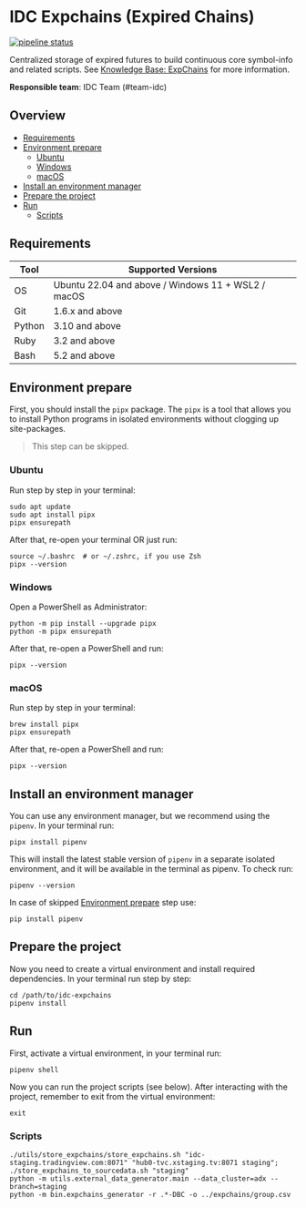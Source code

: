 # IDC Expchains (Expired Chains)

[![pipeline status](https://git.xtools.tv/idc/idc-expchains/badges/master/pipeline.svg)](https://git.xtools.tv/idc/idc-expchains/-/commits/master)

Centralized storage of expired futures to build continuous core symbol-info and related scripts.
See [Knowledge Base: ExpChains](https://kb.xtools.tv/spaces/XWIKI/pages/29299981/ExpChains) for more information.

**Responsible team**: IDC Team (#team-idc)

## Overview
- [Requirements](#requirements)
- [Environment prepare](#environment-prepare)
  - [Ubuntu](#ubuntu)
  - [Windows](#windows)
  - [macOS](#macos)
- [Install an environment manager](#install-an-environment-manager)
- [Prepare the project](#prepare-the-project)
- [Run](#run)
  - [Scripts](#scripts)

## Requirements

| Tool   | Supported Versions                                 |
|--------|----------------------------------------------------|
| OS     | Ubuntu 22.04 and above / Windows 11 + WSL2 / macOS |
| Git    | 1.6.x and above                                    |
| Python | 3.10 and above                                     |
| Ruby   | 3.2 and above                                      |
| Bash   | 5.2 and above                                      |

## Environment prepare
First, you should install the `pipx` package. The `pipx` is a tool that allows you to 
install Python programs in isolated environments without clogging up site-packages.

> This step can be skipped.

### Ubuntu
Run step by step in your terminal:
```
sudo apt update
sudo apt install pipx
pipx ensurepath
```
After that, re-open your terminal OR just run:
```
source ~/.bashrc  # or ~/.zshrc, if you use Zsh
pipx --version
```

### Windows
Open a PowerShell as Administrator:
```
python -m pip install --upgrade pipx
python -m pipx ensurepath
```
After that, re-open a PowerShell and run:
```
pipx --version
```

### macOS
Run step by step in your terminal:
```
brew install pipx
pipx ensurepath
```
After that, re-open a PowerShell and run:
```
pipx --version
```

## Install an environment manager
You can use any environment manager, but we recommend using the `pipenv`.
In your terminal run:
```
pipx install pipenv
```
This will install the latest stable version of `pipenv` in a separate isolated environment, 
and it will be available in the terminal as pipenv.
To check run:
```
pipenv --version
```

In case of skipped [Environment prepare](#environment-prepare) step use:
```
pip install pipenv
```

## Prepare the project
Now you need to create a virtual environment and install required dependencies. 
In your terminal run step by step:
```
cd /path/to/idc-expchains
pipenv install
```

## Run
First, activate a virtual environment, in your terminal run:
```
pipenv shell
```
Now you can run the project scripts (see below). After interacting with the project, 
remember to exit from the virtual environment:
```
exit
```

### Scripts
```shell
./utils/store_expchains/store_expchains.sh "idc-staging.tradingview.com:8071" "hub0-tvc.xstaging.tv:8071 staging"; ./store_expchains_to_sourcedata.sh "staging"
python -m utils.external_data_generator.main --data_cluster=adx --branch=staging
python -m bin.expchains_generator -r .*-DBC -o ../expchains/group.csv
```
